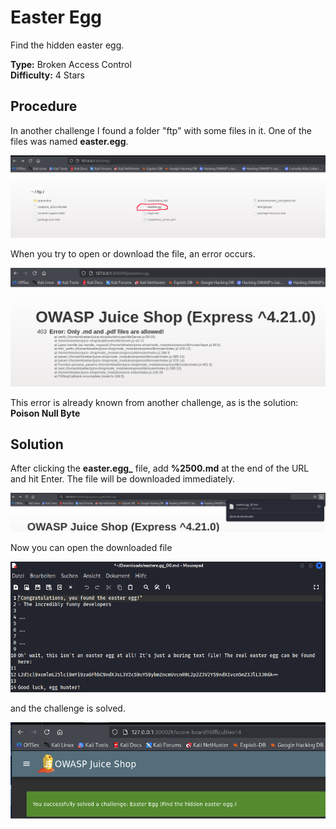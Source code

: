 # Easter Egg

Find the hidden easter egg.

**Type:** Broken Access Control  
**Difficulty:** 4 Stars

## Procedure

In another challenge I found a folder "ftp" with some files in it. One of the files was named **easter.egg**.  

![ftp](./img/ftp.png)  

When you try to open or download the file, an error occurs.  

![error](./img/download_error.png)  

This error is already known from another challenge, as is the solution: **Poison Null Byte**

## Solution

After clicking the **easter.egg_** file, add **%2500.md** at the end of the URL and hit Enter. The file will be downloaded immediately.  

![success](./img/download_success.png)  

Now you can open the downloaded file

![easteregg](./img/easteregg.png)  

and the challenge is solved.

![solved](./img/solved.png)  
